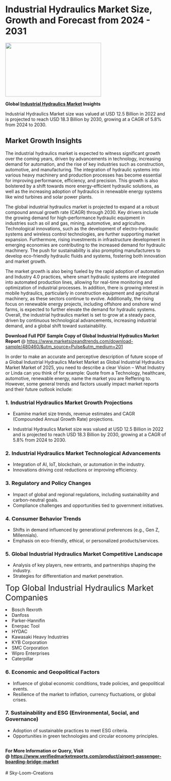 <H1>Industrial Hydraulics Market Size, Growth and Forecast from 2024 - 2031</H1><img class="aligncenter size-medium wp-image-584254" src="https://thirdeyenews.in/wp-content/uploads/2024/09/Global-Market-Research-300x168.jpeg" alt="" width="300" height="168" /><p><strong>Global&nbsp;<a href="https://www.marketsizeandtrends.com/download-sample/480460/&amp;utm_source=Pulse&amp;utm_medium=201">Industrial Hydraulics Market</a> Insights</strong></p><p>Industrial Hydraulics Market size was valued at USD 12.5 Billion in 2022 and is projected to reach USD 18.3 Billion by 2030, growing at a CAGR of 5.8% from 2024 to 2030.</p><p><h2>Market Growth Insights</h2> <p>The industrial hydraulics market is expected to witness significant growth over the coming years, driven by advancements in technology, increasing demand for automation, and the rise of key industries such as construction, automotive, and manufacturing. The integration of hydraulic systems into various heavy machinery and production processes has become essential for improving performance, efficiency, and precision. This growth is also bolstered by a shift towards more energy-efficient hydraulic solutions, as well as the increasing adoption of hydraulics in renewable energy systems like wind turbines and solar power plants.</p> <p></p> <p>The global industrial hydraulics market is projected to expand at a robust compound annual growth rate (CAGR) through 2030. Key drivers include the growing demand for high-performance hydraulic equipment in industries such as oil and gas, mining, automotive, and agriculture. Technological innovations, such as the development of electro-hydraulic systems and wireless control technologies, are further supporting market expansion. Furthermore, rising investments in infrastructure development in emerging economies are contributing to the increased demand for hydraulic machinery. The push for sustainability is also prompting manufacturers to develop eco-friendly hydraulic fluids and systems, fostering both innovation and market growth.</p> <p>The market growth is also being fueled by the rapid adoption of automation and Industry 4.0 practices, where smart hydraulic systems are integrated into automated production lines, allowing for real-time monitoring and optimization of industrial processes. In addition, there is growing interest in mobile hydraulics, particularly in construction equipment and agricultural machinery, as these sectors continue to evolve. Additionally, the rising focus on renewable energy projects, including offshore and onshore wind farms, is expected to further elevate the demand for hydraulic systems. Overall, the industrial hydraulics market is set to grow at a steady pace, driven by continuous technological advancements, increasing industrial demand, and a global shift toward sustainability. <p></p><p><span class=""><strong>Download Full PDF Sample Copy of Global Industrial Hydraulics Market Report</strong> @ <a href="https://www.marketsizeandtrends.com/download-sample/480460/&amp;utm_source=Pulse&amp;utm_medium=201" target="_blank">https://www.marketsizeandtrends.com/download-sample/480460/&amp;utm_source=Pulse&amp;utm_medium=201</a></span></p><p>In order to make an accurate and perceptive description of future scope of a Global&nbsp;Industrial Hydraulics Market Market as Global&nbsp;Industrial Hydraulics Market Market of 2025, you need to describe a clear Vision &ndash; What Industry or Linda can you think of for example: Quote from a Technology, healthcare, automotive, renewable energy, name the market you are Reffering to. However, some general trends and factors usually impact market reports and their future outlook include:</p><h3>1.&nbsp;<strong>Industrial Hydraulics Market Growth Projections</strong></h3><ul><li>Examine market size trends, revenue estimates and CAGR (Compounded Annual Growth Rate) projections.</li><li><p>Industrial Hydraulics Market size was valued at USD 12.5 Billion in 2022 and is projected to reach USD 18.3 Billion by 2030, growing at a CAGR of 5.8% from 2024 to 2030.</p></li></ul><h3>2.&nbsp;<strong>Industrial Hydraulics Market Technological Advancements</strong></h3><ul><li>Integration of AI, IoT, blockchain, or automation in the industry.</li><li>Innovations driving cost reductions or improving efficiency.</li></ul><h3>3.&nbsp;<strong>Regulatory and Policy Changes</strong></h3><ul><li>Impact of global and regional regulations, including sustainability and carbon-neutral goals.</li><li>Compliance challenges and opportunities tied to government initiatives.</li></ul><h3>4.&nbsp;<strong>Consumer Behavior Trends</strong></h3><ul><li>Shifts in demand influenced by generational preferences (e.g., Gen Z, Millennials).</li><li>Emphasis on eco-friendly, ethical, or personalized products/services.</li></ul><h3>5.&nbsp;<strong>Global Industrial Hydraulics Market Competitive Landscape</strong></h3><ul><li>Analysis of key players, new entrants, and partnerships shaping the industry.</li><li>Strategies for differentiation and market penetration.</li></ul><p data-pm-slice="1 1 []"><span style="color: inherit; font-family: inherit; font-size: 25px;">Top Global Industrial Hydraulics Market Companies</span></p><div class="" data-test-id=""><p><li>Bosch Rexroth</li><li> Danfoss</li><li> Parker-Hannifin</li><li> Enerpac Tool</li><li> HYDAC</li><li> Kawasaki Heavy Industries</li><li> KYB Corporation</li><li> SMC Corporation</li><li> Wipro Enterprises</li><li> Caterpillar</li></p></div><h3>6.&nbsp;<strong>Economic and Geopolitical Factors</strong></h3><ul><li>Influence of global economic conditions, trade policies, and geopolitical events.</li><li>Resilience of the market to inflation, currency fluctuations, or global crises.</li></ul><h3>7.&nbsp;<strong>Sustainability and ESG (Environmental, Social, and Governance)</strong></h3><ul><li>Adoption of sustainable practices to meet ESG criteria.</li><li>Opportunities in green technologies and circular economy principles.</li></ul><h2><strong style="font-size: 14px;">For More Information or Query, Visit @&nbsp;</strong><a style="background-color: #ffffff; font-size: 14px;" href="https://www.marketsizeandtrends.com/report/industrial-hydraulics-market/" target="_blank">https://www.verifiedmarketreports.com/product/airport-passenger-boarding-bridge-market</a></h2># Sky-Loom-Creations
